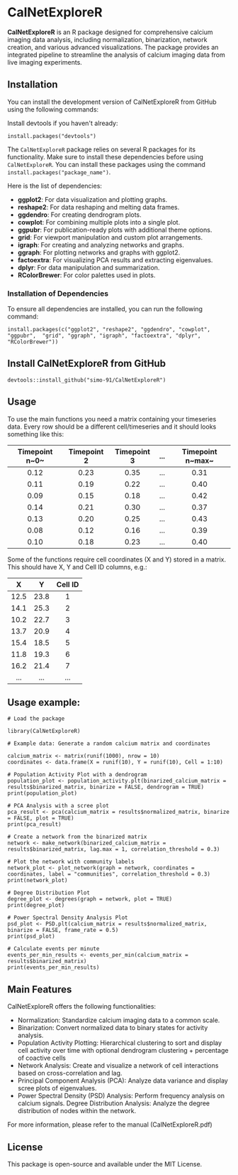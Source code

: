 # CalNetExploreR

**CalNetExploreR** is an R package designed for comprehensive calcium imaging data analysis, including normalization, binarization, network creation, and various advanced visualizations. The package provides an integrated pipeline to streamline the analysis of calcium imaging data from live imaging experiments.

## Installation

You can install the development version of CalNetExploreR from GitHub using the following commands:

Install devtools if you haven't already:

`install.packages("devtools")`

The `CalNetExploreR` package relies on several R packages for its functionality. Make sure to install these dependencies before using `CalNetExploreR`. You can install these packages using the command `install.packages("package_name")`.

Here is the list of dependencies:

- **ggplot2**: For data visualization and plotting graphs.
- **reshape2**: For data reshaping and melting data frames.
- **ggdendro**: For creating dendrogram plots.
- **cowplot**: For combining multiple plots into a single plot.
- **ggpubr**: For publication-ready plots with additional theme options.
- **grid**: For viewport manipulation and custom plot arrangements.
- **igraph**: For creating and analyzing networks and graphs.
- **ggraph**: For plotting networks and graphs with ggplot2.
- **factoextra**: For visualizing PCA results and extracting eigenvalues.
- **dplyr**: For data manipulation and summarization.
- **RColorBrewer**: For color palettes used in plots.

### Installation of Dependencies

To ensure all dependencies are installed, you can run the following command:

`install.packages(c("ggplot2", "reshape2", "ggdendro", "cowplot", "ggpubr", 
                   "grid", "ggraph", "igraph", "factoextra", "dplyr", "RColorBrewer"))`

## Install CalNetExploreR from GitHub

`devtools::install_github("simo-91/CalNetExploreR")`

## Usage

To use the main functions you need a matrix containing your timeseries data. Every row should be a different cell/timeseries and it should looks something like this:

| Timepoint n~0~ | Timepoint 2 | Timepoint 3 | ... | Timepoint n~max~ |
|:--------------:|:-----------:|:-----------:|:---:|:----------------:|
|      0.12      |    0.23     |    0.35     | ... |       0.31       |
|      0.11      |    0.19     |    0.22     | ... |       0.40       |
|      0.09      |    0.15     |    0.18     | ... |       0.42       |
|      0.14      |    0.21     |    0.30     | ... |       0.37       |
|      0.13      |    0.20     |    0.25     | ... |       0.43       |
|      0.08      |    0.12     |    0.16     | ... |       0.39       |
|      0.10      |    0.18     |    0.23     | ... |       0.40       |

Some of the functions require cell coordinates (X and Y) stored in a matrix. This should have X, Y and Cell ID columns, e.g.:

|  X   |  Y   | Cell ID |
|:----:|:----:|:-------:|
| 12.5 | 23.8 |    1    |
| 14.1 | 25.3 |    2    |
| 10.2 | 22.7 |    3    |
| 13.7 | 20.9 |    4    |
| 15.4 | 18.5 |    5    |
| 11.8 | 19.3 |    6    |
| 16.2 | 21.4 |    7    |
| ...  | ...  |   ...   |

## Usage example:

```         
# Load the package

library(CalNetExploreR)

# Example data: Generate a random calcium matrix and coordinates
    
calcium_matrix <- matrix(runif(1000), nrow = 10)  
coordinates <- data.frame(X = runif(10), Y = runif(10), Cell = 1:10)

# Population Activity Plot with a dendrogram
population_plot <- population_activity.plt(binarized_calcium_matrix = results$binarized_matrix, binarize = FALSE, dendrogram = TRUE)
print(population_plot)

# PCA Analysis with a scree plot
pca_result <- pca(calcium_matrix = results$normalized_matrix, binarize = FALSE, plot = TRUE)
print(pca_result)

# Create a network from the binarized matrix
network <- make_network(binarized_calcium_matrix = results$binarized_matrix, lag.max = 1, correlation_threshold = 0.3)

# Plot the network with community labels
network_plot <- plot_network(graph = network, coordinates = coordinates, label = "communities", correlation_threshold = 0.3)
print(network_plot)

# Degree Distribution Plot
degree_plot <- degrees(graph = network, plot = TRUE)
print(degree_plot)

# Power Spectral Density Analysis Plot
psd_plot <- PSD.plt(calcium_matrix = results$normalized_matrix, binarize = FALSE, frame_rate = 0.5)
print(psd_plot)

# Calculate events per minute
events_per_min_results <- events_per_min(calcium_matrix = results$binarized_matrix)
print(events_per_min_results)
```

## Main Features

CalNetExploreR offers the following functionalities:

-   Normalization: Standardize calcium imaging data to a common scale.
-   Binarization: Convert normalized data to binary states for activity analysis.
-   Population Activity Plotting: Hierarchical clustering to sort and display cell activity over time with optional dendrogram clustering + percentage of coactive cells
-   Network Analysis: Create and visualize a network of cell interactions based on cross-correlation and lag.
-   Principal Component Analysis (PCA): Analyze data variance and display scree plots of eigenvalues.
-   Power Spectral Density (PSD) Analysis: Perform frequency analysis on calcium signals. Degree Distribution Analysis: Analyze the degree distribution of nodes within the network.

For more information, please refer to the manual (CalNetExploreR.pdf)

## License

This package is open-source and available under the MIT License.
